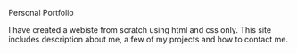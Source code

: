 Personal Portfolio

I have created a webiste from scratch using html and css only. This site includes description about me, a few of my projects and how to contact me. 